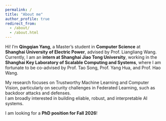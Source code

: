 ```yaml
---
permalink: /
title: "About me"
author_profile: true
redirect_from: 
  - /about/
  - /about.html
---
```


Hi! I’m **Qingqian Yang**, a Master’s student in **Computer Science** at **Shanghai University of Electric Power**, advised by Prof. Liangliang Wang.  
Currently, I am an **intern at Shanghai Jiao Tong University**, working in the **Shanghai Key Laboratory of Scalable Computing and Systems**, where I am fortunate to be co-advised by Prof. Tao Song, Prof. Yang Hua, and Prof. Hao Wang.

My research focuses on Trustworthy Machine Learning and Computer Vision, particularly on security challenges in Federated Learning, such as backdoor attacks and defenses.  
I am broadly interested in building eliable, robust, and interpretable AI systems.

I am looking for a **PhD position for Fall 2026**!
